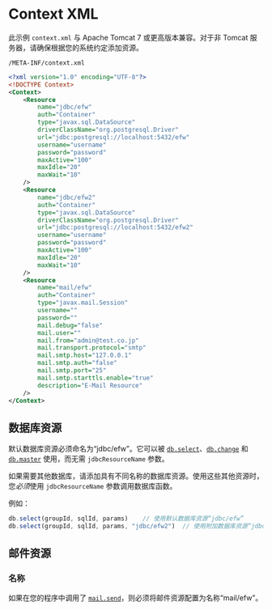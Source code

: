 # Context XML

此示例 `context.xml` 与 Apache Tomcat 7 或更高版本兼容。对于非 Tomcat 服务器，请确保根据您的系统约定添加资源。

`/META-INF/context.xml`

```xml
<?xml version="1.0" encoding="UTF-8"?>
<!DOCTYPE Context>
<Context>
    <Resource
        name="jdbc/efw"
        auth="Container"
        type="javax.sql.DataSource"
        driverClassName="org.postgresql.Driver"
        url="jdbc:postgresql://localhost:5432/efw"
        username="username"
        password="password"
        maxActive="100"
        maxIdle="20"
        maxWait="10"
    />
    <Resource
        name="jdbc/efw2"
        auth="Container"
        type="javax.sql.DataSource"
        driverClassName="org.postgresql.Driver"
        url="jdbc:postgresql://localhost:5432/efw2"
        username="username"
        password="password"
        maxActive="100"
        maxIdle="20"
        maxWait="10"
    />
    <Resource
        name="mail/efw"
        auth="Container"
        type="javax.mail.Session"
        username=""
        password=""
        mail.debug="false"
        mail.user=""
        mail.from="admin@test.co.jp"
        mail.transport.protocol="smtp"
        mail.smtp.host="127.0.0.1"
        mail.smtp.auth="false"
        mail.smtp.port="25"
        mail.smtp.starttls.enable="true"
        description="E-Mail Resource"
    />
</Context>
```

## 数据库资源

默认数据库资源必须命名为“jdbc/efw”。它可以被 [`db.select`](db.select.md)、[`db.change`](db.change.md) 和 [`db.master`](db.master.md) 使用，而无需 `jdbcResourceName` 参数。

如果需要其他数据库，请添加具有不同名称的数据库资源。使用这些其他资源时，您*必须*使用 `jdbcResourceName` 参数调用数据库函数。

例如：

```javascript
db.select(groupId, sqlId, params)    // 使用默认数据库资源“jdbc/efw”
db.select(groupId, sqlId, params, "jdbc/efw2")  // 使用附加数据库资源“jdbc/efw2”
```


## 邮件资源

### 名称

如果在您的程序中调用了 [`mail.send`](mail.send.md)，则必须将邮件资源配置为名称“mail/efw”。